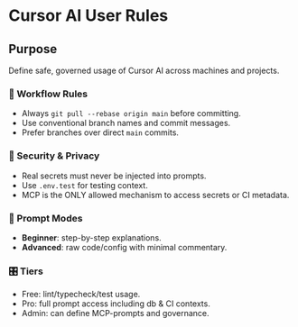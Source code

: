 # Cursor AI User Rules

## Purpose

Define safe, governed usage of Cursor AI across machines and projects.

### 🧭 Workflow Rules

- Always `git pull --rebase origin main` before committing.
- Use conventional branch names and commit messages.
- Prefer branches over direct `main` commits.

### 🔐 Security & Privacy

- Real secrets must never be injected into prompts.
- Use `.env.test` for testing context.
- MCP is the ONLY allowed mechanism to access secrets or CI metadata.

### 📌 Prompt Modes

- **Beginner**: step-by-step explanations.
- **Advanced**: raw code/config with minimal commentary.

### 🎛 Tiers

- Free: lint/typecheck/test usage.
- Pro: full prompt access including db & CI contexts.
- Admin: can define MCP-prompts and governance.
